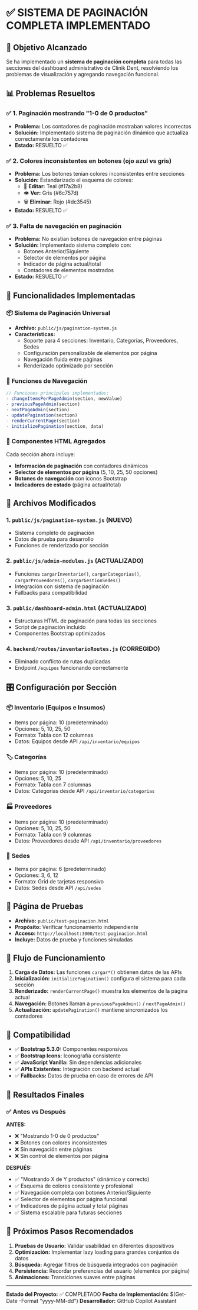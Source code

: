 # ✅ SISTEMA DE PAGINACIÓN COMPLETA IMPLEMENTADO

## 🎯 Objetivo Alcanzado
Se ha implementado un **sistema de paginación completa** para todas las secciones del dashboard administrativo de Clinik Dent, resolviendo los problemas de visualización y agregando navegación funcional.

## 📊 Problemas Resueltos

### ✅ 1. Paginación mostrando "1-0 de 0 productos"
- **Problema:** Los contadores de paginación mostraban valores incorrectos
- **Solución:** Implementado sistema de paginación dinámico que actualiza correctamente los contadores
- **Estado:** RESUELTO ✅

### ✅ 2. Colores inconsistentes en botones (ojo azul vs gris)
- **Problema:** Los botones tenían colores inconsistentes entre secciones
- **Solución:** Estandarizado el esquema de colores:
  - 🔧 **Editar:** Teal (#17a2b8)
  - 👁️ **Ver:** Gris (#6c757d) 
  - 🗑️ **Eliminar:** Rojo (#dc3545)
- **Estado:** RESUELTO ✅

### ✅ 3. Falta de navegación en paginación
- **Problema:** No existían botones de navegación entre páginas
- **Solución:** Implementado sistema completo con:
  - Botones Anterior/Siguiente
  - Selector de elementos por página
  - Indicador de página actual/total
  - Contadores de elementos mostrados
- **Estado:** RESUELTO ✅

## 🚀 Funcionalidades Implementadas

### 📦 Sistema de Paginación Universal
- **Archivo:** `public/js/pagination-system.js`
- **Características:**
  - Soporte para 4 secciones: Inventario, Categorías, Proveedores, Sedes
  - Configuración personalizable de elementos por página
  - Navegación fluida entre páginas
  - Renderizado optimizado por sección

### 🔧 Funciones de Navegación
```javascript
// Funciones principales implementadas:
- changeItemsPerPageAdmin(section, newValue)
- previousPageAdmin(section)
- nextPageAdmin(section)
- updatePagination(section)
- renderCurrentPage(section)
- initializePagination(section, data)
```

### 🎨 Componentes HTML Agregados
Cada sección ahora incluye:
- **Información de paginación** con contadores dinámicos
- **Selector de elementos por página** (5, 10, 25, 50 opciones)
- **Botones de navegación** con iconos Bootstrap
- **Indicadores de estado** (página actual/total)

## 📁 Archivos Modificados

### 1. `public/js/pagination-system.js` (NUEVO)
- Sistema completo de paginación
- Datos de prueba para desarrollo
- Funciones de renderizado por sección

### 2. `public/js/admin-modules.js` (ACTUALIZADO)
- Funciones `cargarInventario()`, `cargarCategorias()`, `cargarProveedores()`, `cargarGestionSedes()`
- Integración con sistema de paginación
- Fallbacks para compatibilidad

### 3. `public/dashboard-admin.html` (ACTUALIZADO)
- Estructuras HTML de paginación para todas las secciones
- Script de paginación incluido
- Componentes Bootstrap optimizados

### 4. `backend/routes/inventarioRoutes.js` (CORREGIDO)
- Eliminado conflicto de rutas duplicadas
- Endpoint `/equipos` funcionando correctamente

## 🎛️ Configuración por Sección

### 📦 **Inventario (Equipos e Insumos)**
- Items por página: 10 (predeterminado)
- Opciones: 5, 10, 25, 50
- Formato: Tabla con 12 columnas
- Datos: Equipos desde API `/api/inventario/equipos`

### 🏷️ **Categorías**
- Items por página: 10 (predeterminado)
- Opciones: 5, 10, 25
- Formato: Tabla con 7 columnas
- Datos: Categorías desde API `/api/inventario/categorias`

### 🏭 **Proveedores**
- Items por página: 10 (predeterminado)
- Opciones: 5, 10, 25, 50
- Formato: Tabla con 9 columnas
- Datos: Proveedores desde API `/api/inventario/proveedores`

### 🏢 **Sedes**
- Items por página: 6 (predeterminado)
- Opciones: 3, 6, 12
- Formato: Grid de tarjetas responsivo
- Datos: Sedes desde API `/api/sedes`

## 🧪 Página de Pruebas
- **Archivo:** `public/test-paginacion.html`
- **Propósito:** Verificar funcionamiento independiente
- **Acceso:** `http://localhost:3000/test-paginacion.html`
- **Incluye:** Datos de prueba y funciones simuladas

## 🔄 Flujo de Funcionamiento

1. **Carga de Datos:** Las funciones `cargar*()` obtienen datos de las APIs
2. **Inicialización:** `initializePagination()` configura el sistema para cada sección
3. **Renderizado:** `renderCurrentPage()` muestra los elementos de la página actual
4. **Navegación:** Botones llaman a `previousPageAdmin()` / `nextPageAdmin()`
5. **Actualización:** `updatePagination()` mantiene sincronizados los contadores

## 📱 Compatibilidad
- ✅ **Bootstrap 5.3.0:** Componentes responsivos
- ✅ **Bootstrap Icons:** Iconografía consistente
- ✅ **JavaScript Vanilla:** Sin dependencias adicionales
- ✅ **APIs Existentes:** Integración con backend actual
- ✅ **Fallbacks:** Datos de prueba en caso de errores de API

## 🎉 Resultados Finales

### ✅ Antes vs Después

**ANTES:**
- ❌ "Mostrando 1-0 de 0 productos"
- ❌ Botones con colores inconsistentes
- ❌ Sin navegación entre páginas
- ❌ Sin control de elementos por página

**DESPUÉS:**
- ✅ "Mostrando X de Y productos" (dinámico y correcto)
- ✅ Esquema de colores consistente y profesional
- ✅ Navegación completa con botones Anterior/Siguiente
- ✅ Selector de elementos por página funcional
- ✅ Indicadores de página actual y total páginas
- ✅ Sistema escalable para futuras secciones

## 🚀 Próximos Pasos Recomendados

1. **Pruebas de Usuario:** Validar usabilidad en diferentes dispositivos
2. **Optimización:** Implementar lazy loading para grandes conjuntos de datos
3. **Búsqueda:** Agregar filtros de búsqueda integrados con paginación
4. **Persistencia:** Recordar preferencias del usuario (elementos por página)
5. **Animaciones:** Transiciones suaves entre páginas

---

**Estado del Proyecto:** ✅ COMPLETADO
**Fecha de Implementación:** $(Get-Date -Format "yyyy-MM-dd")
**Desarrollador:** GitHub Copilot Assistant